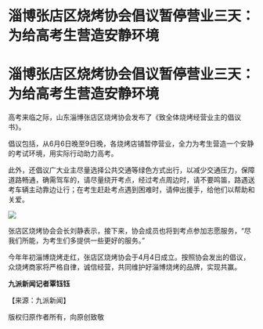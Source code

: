 # 淄博张店区烧烤协会倡议暂停营业三天：为给高考生营造安静环境

# 淄博张店区烧烤协会倡议暂停营业三天：为给高考生营造安静环境

高考来临之际，山东淄博张店区烧烤协会发布了《致全体烧烤经营业主的倡议书》。

倡议包括，从6月6日晚至9日晚，各烧烤店铺暂停营业，全力为考生营造一个安静的考试环境，用实际行动助力高考。

此外，还倡议广大业主尽量选择公共交通等绿色方式出行，以减少交通压力，保障道路畅通，确需驾车的，请尽量绕开考点，经过考点周边时，请不要鸣笛，路遇送考车辆主动靠边让行；在考生赶赴考点遇到困难时，请伸出援手，给他们以帮助和关爱。

![](https://inews.gtimg.com/om_bt/OD2n3FHEJwc_WHTMAbXa7ekHtcnD2w3Chz8m1YOUaWaG8AA/1000)

张店区烧烤协会会长刘静表示，接下来，协会成员也将到考点参加志愿服务，“尽我们所能，为考生们多提供一些更好的服务。”

今年年初淄博烧烤走红，张店区烧烤协会于4月4日成立。按照协会发出的倡议，众烧烤商家将严格自律，诚信经营，共同维护好淄博烧烤的品牌，实现共赢。

**九派新闻记者覃钰钰**

【来源：九派新闻】

版权归原作者所有，向原创致敬

